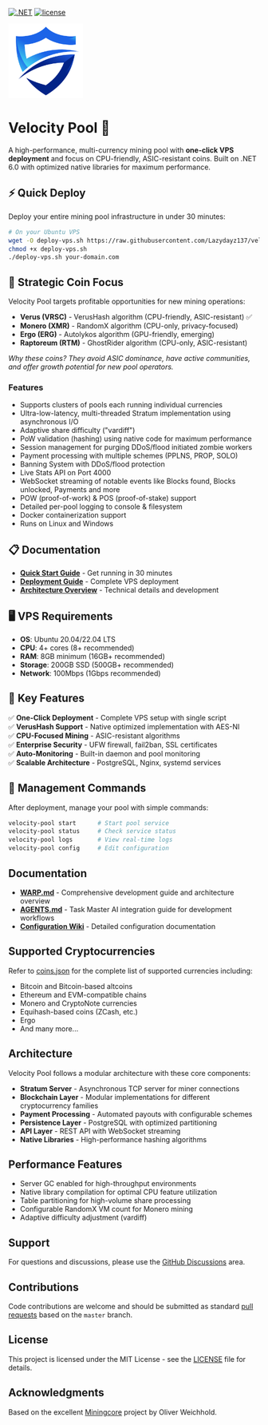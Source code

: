 [![.NET](https://github.com/Lazydayz137/velocity-pool/actions/workflows/dotnet.yml/badge.svg)](https://github.com/Lazydayz137/velocity-pool/actions/workflows/dotnet.yml)
[![license](https://img.shields.io/github/license/mashape/apistatus.svg)]()

<img src="https://github.com/Lazydayz137/velocity-pool/raw/master/logo.png" width="150">

# Velocity Pool 🚀

A high-performance, multi-currency mining pool with **one-click VPS deployment** and focus on CPU-friendly, ASIC-resistant coins. Built on .NET 6.0 with optimized native libraries for maximum performance.

## ⚡ Quick Deploy

Deploy your entire mining pool infrastructure in under 30 minutes:

```bash
# On your Ubuntu VPS
wget -O deploy-vps.sh https://raw.githubusercontent.com/Lazydayz137/velocity-pool/master/deployment/deploy-vps.sh
chmod +x deploy-vps.sh
./deploy-vps.sh your-domain.com
```

## 🎯 Strategic Coin Focus

Velocity Pool targets profitable opportunities for new mining operations:

- **Verus (VRSC)** - VerusHash algorithm (CPU-friendly, ASIC-resistant) ✅
- **Monero (XMR)** - RandomX algorithm (CPU-only, privacy-focused)
- **Ergo (ERG)** - Autolykos algorithm (GPU-friendly, emerging)
- **Raptoreum (RTM)** - GhostRider algorithm (CPU-only, ASIC-resistant)

*Why these coins? They avoid ASIC dominance, have active communities, and offer growth potential for new pool operators.*

### Features

- Supports clusters of pools each running individual currencies
- Ultra-low-latency, multi-threaded Stratum implementation using asynchronous I/O
- Adaptive share difficulty ("vardiff")
- PoW validation (hashing) using native code for maximum performance
- Session management for purging DDoS/flood initiated zombie workers
- Payment processing with multiple schemes (PPLNS, PROP, SOLO)
- Banning System with DDoS/flood protection
- Live Stats API on Port 4000
- WebSocket streaming of notable events like Blocks found, Blocks unlocked, Payments and more
- POW (proof-of-work) & POS (proof-of-stake) support
- Detailed per-pool logging to console & filesystem
- Docker containerization support
- Runs on Linux and Windows

## 📋 Documentation

- **[Quick Start Guide](docs/QUICK_START.md)** - Get running in 30 minutes
- **[Deployment Guide](docs/DEPLOYMENT.md)** - Complete VPS deployment
- **[Architecture Overview](WARP.md)** - Technical details and development

## 🖥️ VPS Requirements

- **OS**: Ubuntu 20.04/22.04 LTS
- **CPU**: 4+ cores (8+ recommended)
- **RAM**: 8GB minimum (16GB+ recommended) 
- **Storage**: 200GB SSD (500GB+ recommended)
- **Network**: 100Mbps (1Gbps recommended)

## 🚀 Key Features

✅ **One-Click Deployment** - Complete VPS setup with single script  
✅ **VerusHash Support** - Native optimized implementation with AES-NI  
✅ **CPU-Focused Mining** - ASIC-resistant algorithms  
✅ **Enterprise Security** - UFW firewall, fail2ban, SSL certificates  
✅ **Auto-Monitoring** - Built-in daemon and pool monitoring  
✅ **Scalable Architecture** - PostgreSQL, Nginx, systemd services

## 🔧 Management Commands

After deployment, manage your pool with simple commands:

```bash
velocity-pool start      # Start pool service
velocity-pool status     # Check service status
velocity-pool logs       # View real-time logs
velocity-pool config     # Edit configuration
```

## Documentation

- **[WARP.md](WARP.md)** - Comprehensive development guide and architecture overview
- **[AGENTS.md](AGENTS.md)** - Task Master AI integration guide for development workflows
- **[Configuration Wiki](https://github.com/Lazydayz137/velocity-pool/wiki/Configuration)** - Detailed configuration documentation

## Supported Cryptocurrencies

Refer to [coins.json](src/Miningcore/coins.json) for the complete list of supported currencies including:
- Bitcoin and Bitcoin-based altcoins
- Ethereum and EVM-compatible chains
- Monero and CryptoNote currencies
- Equihash-based coins (ZCash, etc.)
- Ergo
- And many more...

## Architecture

Velocity Pool follows a modular architecture with these core components:

- **Stratum Server** - Asynchronous TCP server for miner connections
- **Blockchain Layer** - Modular implementations for different cryptocurrency families
- **Payment Processing** - Automated payouts with configurable schemes
- **Persistence Layer** - PostgreSQL with optimized partitioning
- **API Layer** - REST API with WebSocket streaming
- **Native Libraries** - High-performance hashing algorithms

## Performance Features

- Server GC enabled for high-throughput environments
- Native library compilation for optimal CPU feature utilization
- Table partitioning for high-volume share processing
- Configurable RandomX VM count for Monero mining
- Adaptive difficulty adjustment (vardiff)

## Support

For questions and discussions, please use the [GitHub Discussions](https://github.com/Lazydayz137/velocity-pool/discussions) area.

## Contributions

Code contributions are welcome and should be submitted as standard [pull requests](https://docs.github.com/en/pull-requests) based on the `master` branch.

## License

This project is licensed under the MIT License - see the [LICENSE](LICENSE) file for details.

## Acknowledgments

Based on the excellent [Miningcore](https://github.com/oliverw/miningcore) project by Oliver Weichhold.
